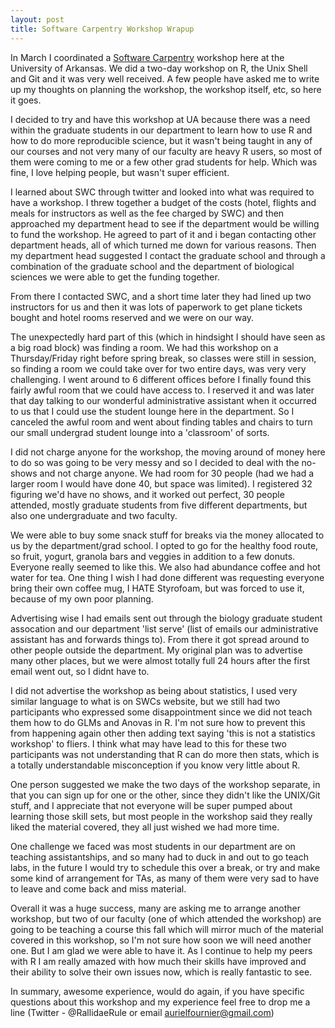 ```yaml
---
layout: post
title: Software Carpentry Workshop Wrapup
---
```

In March I coordinated a [Software Carpentry](software-carpentry.org) workshop here at the University of Arkansas. We did a two-day workshop on R, the Unix Shell and Git and it was very well received. A few people have asked me to write up my thoughts on planning the workshop, the workshop itself, etc, so here it goes. 

I decided to try and have this workshop at UA because there was a need within the graduate students in our department to learn how to use R and how to do more reproducible science, but it wasn't being taught in any of our courses and not very many of our faculty are heavy R users, so most of them were coming to me or a few other grad students for help. Which was fine, I love helping people, but wasn't super efficient. 

I learned about SWC through twitter and looked into what was required to have a workshop. I threw together a budget of the costs (hotel, flights and meals for instructors as well as the fee charged by SWC) and then approached my department head to see if the department would be willing to fund the workshop. He agreed to part of it and i began contacting other department heads, all of which turned me down for various reasons. Then my department head suggested I contact the graduate school and through a combination of the graduate school and the department of biological sciences we were able to get the funding together. 

From there I contacted SWC, and a short time later they had lined up two instructors for us and then it was lots of paperwork to get plane tickets bought and hotel rooms reserved and we were on our way. 

The unexpectedly hard part of this (which in hindsight I should have seen as a big road block) was finding a room. We had this workshop on a Thursday/Friday right before spring break, so classes were still in session, so finding a room we could take over for two entire days, was very very challenging. I went around to 6 different offices before I finally found this fairly awful room that we could have access to. I reserved it and was later that day talking to our wonderful administrative assistant when it occurred to us that I could use the student lounge here in the department. So I canceled the awful room and went about finding tables and chairs to turn our small undergrad student lounge into a 'classroom' of sorts. 

I did not charge anyone for the workshop, the moving around of money here to do so was going to be very messy and so I decided to deal with the no-shows and not charge anyone. We had room for 30 people (had we had a larger room I would have done 40, but space was limited). I registered 32 figuring we'd have no shows, and it worked out perfect, 30 people attended, mostly graduate students from five different departments, but also one undergraduate and two faculty. 

We were able to buy some snack stuff for breaks via the money allocated to us by the department/grad school. I opted to go for the healthy food route, so fruit, yogurt, granola bars and veggies in addition to a few donuts. Everyone really seemed to like this. We also had abundance coffee and hot water for tea. One thing I wish I had done different was requesting everyone bring their own coffee mug, I HATE Styrofoam, but was forced to use it, because of my own poor planning. 

Advertising wise I had emails sent out through the biology graduate student assocation and our department 'list serve' (list of emails our administrative assistant has and forwards things to). From there it got spread around to other people outside the department. My original plan was to advertise many other places, but we were almost totally full 24 hours after the first email went out, so I didnt have to. 

I did not advertise the workshop as being about statistics, I used very similar language to what is on SWCs website, but we still had two participants who expressed some disappointment since we did not teach them how to do GLMs and Anovas in R. I'm not sure how to prevent this from happening again other then adding text saying 'this is not a statistics workshop' to fliers. I think what may have lead to this for these two participants was not understanding that R can do more then stats, which is a totally understandable misconception if you know very little about R.

One person suggested we make the two days of the workshop separate, in that you can sign up for one or the other, since they didn't like the UNIX/Git stuff, and I appreciate that not everyone will be super pumped about learning those skill sets, but most people in the workshop said they really liked the material covered, they all just wished we had more time. 

One challenge we faced was most students in our department are on teaching assistantships, and so many had to duck in and out to go teach labs, in the future I would try to schedule this over a break, or try and make some kind of arrangement for TAs, as many of them were very sad to have to leave and come back and miss material. 

Overall it was a huge success, many are asking me to arrange another workshop, but two of our faculty (one of which attended the workshop) are going to be teaching a course this fall which will mirror much of the material covered in this workshop, so I'm not sure how soon we will need another one. But I am glad we were able to have it. As I continue to help my peers with R I am really amazed with how much their skills have improved and their ability to solve their own issues now, which is really fantastic to see. 

In summary, awesome experience, would do again, if you have specific questions about this workshop and my experience feel free to drop me a line (Twitter - @RallidaeRule or email aurielfournier@gmail.com)


